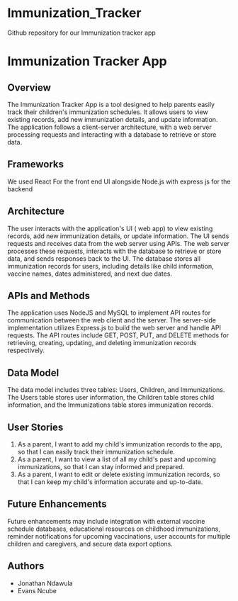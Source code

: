 # Immunization_Tracker

Github repository for our Immunization tracker app

# Immunization Tracker App

## Overview

The Immunization Tracker App is a tool designed to help parents easily track their children's immunization schedules. It allows users to view existing records, add new immunization details, and update information. The application follows a client-server architecture, with a web server processing requests and interacting with a database to retrieve or store data.

## Frameworks

We used React For the front end UI alongside Node.js with express js for the backend

## Architecture

The user interacts with the application's UI ( web app) to view existing records, add new immunization details, or update information. The UI sends requests and receives data from the web server using APIs. The web server processes these requests, interacts with the database to retrieve or store data, and sends responses back to the UI. The database stores all immunization records for users, including details like child information, vaccine names, dates administered, and next due dates.

## APIs and Methods

The application uses NodeJS and MySQL to implement API routes for communication between the web client and the server. The server-side implementation utilizes Express.js to build the web server and handle API requests. The API routes include GET, POST, PUT, and DELETE methods for retrieving, creating, updating, and deleting immunization records respectively.

## Data Model

The data model includes three tables: Users, Children, and Immunizations. The Users table stores user information, the Children table stores child information, and the Immunizations table stores immunization records.

## User Stories

1. As a parent, I want to add my child's immunization records to the app, so that I can easily track their immunization schedule.
2. As a parent, I want to view a list of all my child's past and upcoming immunizations, so that I can stay informed and prepared.
3. As a parent, I want to edit or delete existing immunization records, so that I can keep my child's information accurate and up-to-date.

## Future Enhancements

Future enhancements may include integration with external vaccine schedule databases, educational resources on childhood immunizations, reminder notifications for upcoming vaccinations, user accounts for multiple children and caregivers, and secure data export options.

## Authors

- Jonathan Ndawula
- Evans Ncube
